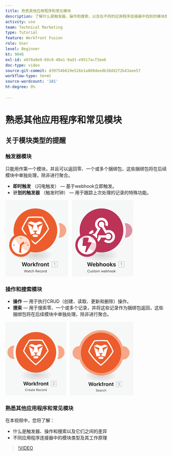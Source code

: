 ```yaml
---
title: 熟悉其他应用程序和常见模块
description: 了解什么是触发器、操作和搜索，以及在不同的应用程序连接器中找到的模块类型如何在中运行 [!DNL Adobe Workfront Fusion].
activity: use
team: Technical Marketing
type: Tutorial
feature: Workfront Fusion
role: User
level: Beginner
kt: 9046
exl-id: e078a9e9-69c8-40a1-9ad1-e9517acf3ee6
doc-type: video
source-git-commit: d39754b619e526e1a869deedb38dd2f2b43aee57
workflow-type: tm+mt
source-wordcount: '181'
ht-degree: 0%

---
```


# 熟悉其他应用程序和常见模块

## 关于模块类型的提醒

### 触发器模块

只能用作第一个模块，并且可以返回零、一个或多个捆绑包，这些捆绑包将在后续模块中单独处理，除非进行聚合。

* **即时触发** （闪电触发） — 基于webhook立即触发。
* **计划的触发器** （触发时钟） — 用于跟踪上次处理的记录的特殊功能。

![触发器模块的图像](assets/beyond-basic-modules-1.png)

### 操作和搜索模块

* **操作**  — 用于执行CRUD（创建、读取、更新和删除）操作。
* **搜索**  — 用于搜索零、一个或多个记录，并将这些记录作为捆绑包返回，这些捆绑包将在后续模块中单独处理，除非进行聚合。

![操作和搜索模块的图像](assets/beyond-basic-modules-2.png)

### 熟悉其他应用程序和常见模块

在本视频中，您将了解：

* 什么是触发器、操作和搜索以及它们之间的差异
* 不同应用程序连接器中的模块类型及其工作原理

>[!VIDEO](https://video.tv.adobe.com/v/335287/?quality=12)
